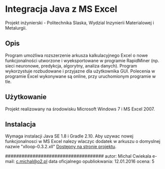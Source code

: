 Integracja Java z MS Excel
==========================

Projekt inżynierski - Politechnika Slaska, Wydzial Inzynierii Materialowej i Metalurgii.

Opis
----
Program umożliwa rozszerzenie arkusza kalkulacyjnego Excel o nowe funkcjonalności utworzone i wyeksportowane w programie RapidMiner (np. sieci neuronowe, predykcja, algorytny, analiza danych). Program wykorzystuje rozbudowane i przyjazne dla użytkownika GUI. Polecenia w programie Excel wykonywane są online, przy uruchomionym programie w tle.

Użytkowanie
-----------
Projekt realizowany na środowisku Microsoft Windows 7 i MS Excel 2007. 

Instalacja
----------
Wymaga instalacji Java SE 1.8 i Gradle 2.10. Aby uzywac nowej funkcjonalnosci w MS
Excel nalezy wlaczyc dodatek w arkuszu o domyslnej nazwie "xlloop-0.3.2.xll" [Dostępny na stronie projektu](http://xlloop.sourceforge.net/).


####################################
autor: Michal Cwiekala
e-mail: c.michal@o2.pl
data oficjalnego opubliokwania: 12.01.2016
ocena: 5
